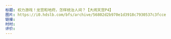```yaml
---
标题: 权力游戏！龙宫和地府，怎样统治人间？【大闹天宫P4】
图片: https://i0.hdslb.com/bfs/archive/56802d2b970e1d3918c7930537c3fcce69ad54f3.jpg@320w_200h_1c_!web-space-upload-video.avif
链接: 
时时: 
评价:
---
```


